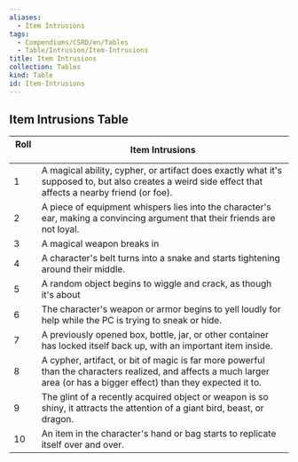 ```yaml
---
aliases:
  - Item Intrusions
tags:
  - Compendiums/CSRD/en/Tables
  - Table/Intrusion/Item-Intrusions
title: Item Intrusions
collection: Tables
kind: Table
id: Item-Intrusions
---
```

## Item Intrusions Table  
| Roll &nbsp; &nbsp; | Item Intrusions                                                                                                                                                          |
| ------------------ | ------------------------------------------------------------------------------------------------------------------------------------------------------------------------ |
| 1                  | A magical ability, cypher, or artifact does exactly what it's supposed to, but also creates a weird side effect that affects a nearby friend (or foe).                   |
| 2                  | A piece of equipment whispers lies into the character's ear, making a convincing argument that their friends are not loyal.                                              |
| 3                  | A magical weapon breaks in                                                                                                                                               |
| 4                  | A character's belt turns into a snake and starts tightening around their middle.                                                                                         |
| 5                  | A random object begins to wiggle and crack, as though it's about                                                                                                         |
| 6                  | The character's weapon or armor begins to yell loudly for help while the PC is trying to sneak or hide.                                                                  |
| 7                  | A previously opened box, bottle, jar, or other container has locked itself back up, with an important item inside.                                                       |
| 8                  | A cypher, artifact, or bit of magic is far more powerful than the characters realized, and affects a much larger area (or has a bigger effect) than they expected it to. |
| 9                  | The glint of a recently acquired object or weapon is so shiny, it attracts the attention of a giant bird, beast, or dragon.                                              |
| 10                 | An item in the character's hand or bag starts to replicate itself over and over.                                                                                         |

